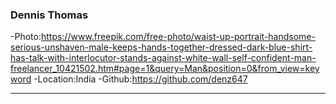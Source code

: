 ### Dennis Thomas
-Photo:https://www.freepik.com/free-photo/waist-up-portrait-handsome-serious-unshaven-male-keeps-hands-together-dressed-dark-blue-shirt-has-talk-with-interlocutor-stands-against-white-wall-self-confident-man-freelancer_10421502.htm#page=1&query=Man&position=0&from_view=keyword
-Location:India
-Github:https://github.com/denz647
***
